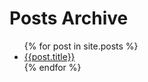 <h1>Posts Archive</h1>
<ul>
  {% for post in site.posts %}
    <li><a href="{{post.url}}">{{post.title}}</a></li>
  {% endfor %}
</ul>
